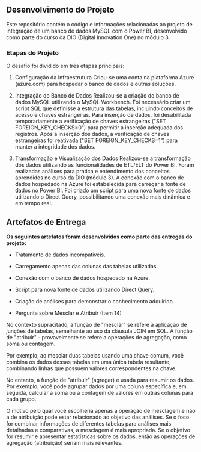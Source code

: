 ## Desenvolvimento do Projeto
Este repositório contém o código e informações relacionadas ao projeto de integração de um banco de dados MySQL com o Power BI, desenvolvido como parte do curso da DIO (Digital Innovation One) no módulo 3.

### Etapas do Projeto
O desafio foi dividido em três etapas principais:

  1. Configuração da Infraestrutura
Criou-se uma conta na plataforma Azure (azure.com) para hospedar o banco de dados e outras soluções.

  3. Integração do Banco de Dados
Realizou-se a criação do banco de dados MySQL utilizando o MySQL Workbench.
Foi necessário criar um script SQL que definisse a estrutura das tabelas, incluindo conceitos de acesso e chaves estrangeiras.
Para inserção de dados, foi desabilitada temporariamente a verificação de chaves estrangeiras ("SET FOREIGN_KEY_CHECKS=0") para permitir a inserção adequada dos registros.
Após a inserção dos dados, a verificação de chaves estrangeiras foi reativada ("SET FOREIGN_KEY_CHECKS=1") para manter a integridade dos dados.

  4. Transformação e Visualização dos Dados
Realizou-se a transformação dos dados utilizando as funcionalidades de ETL/ELT do Power BI.
Foram realizadas análises para prática e entendimento dos conceitos aprendidos no curso da DIO (módulo 3).
A conexão com o banco de dados hospedado na Azure foi estabelecida para carregar a fonte de dados no Power BI.
Foi criado um script para uma nova fonte de dados utilizando o Direct Query, possibilitando uma conexão mais dinâmica e em tempo real.

## Artefatos de Entrega

**Os seguintes artefatos foram desenvolvidos como parte das entregas do projeto:**

- Tratamento de dados incompatíveis.
  
- Carregamento apenas das colunas das tabelas utilizadas.
  
- Conexão com o banco de dados hospedado na Azure.
  
- Script para nova fonte de dados utilizando Direct Query.
  
- Criação de análises para demonstrar o conhecimento adquirido.
  
- Pergunta sobre Mesclar e Atribuir (Item 14)
  
No contexto supracitado, a função de "mesclar" se refere à aplicação de junções de tabelas, semelhante ao uso da cláusula JOIN em SQL. A função de "atribuir" - provavelmente se refere a operações de agregação, como soma ou contagem.

Por exemplo, ao mesclar duas tabelas usando uma chave comum, você combina os dados dessas tabelas em uma única tabela resultante, combinando linhas que possuem valores correspondentes na chave.

No entanto, a função de "atribuir" (agregar) é usada para resumir os dados. Por exemplo, você pode agrupar dados por uma coluna específica e, em seguida, calcular a soma ou a contagem de valores em outras colunas para cada grupo.

O motivo pelo qual você escolheria apenas a operação de mesclagem e não a de atribuição pode estar relacionado ao objetivo das análises. Se o foco for combinar informações de diferentes tabelas para análises mais detalhadas e comparativas, a mesclagem é mais apropriada. Se o objetivo for resumir e apresentar estatísticas sobre os dados, então as operações de agregação (atribuição) seriam mais relevantes.
